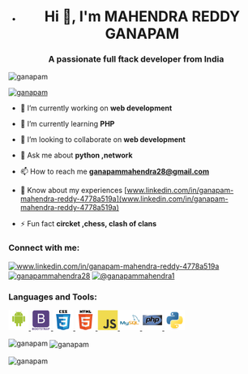  
- <h1 align="center">Hi 👋, I'm MAHENDRA REDDY GANAPAM</h1>
<h3 align="center">A passionate full ftack developer from India</h3>

<p align="left"> <img src="https://komarev.com/ghpvc/?username=ganapam&label=Profile%20views&color=0e75b6&style=flat" alt="ganapam" /> </p>

<p align="left"> <a href="https://github.com/ryo-ma/github-profile-trophy"><img src="https://github-profile-trophy.vercel.app/?username=ganapam" alt="ganapam" /></a> </p>

- 🔭 I’m currently working on **web development**

- 🌱 I’m currently learning **PHP**

- 👯 I’m looking to collaborate on **web development**

- 💬 Ask me about **python ,network**

- 📫 How to reach me **ganapammahendra28@gmail.com**

- 📄 Know about my experiences [www.linkedin.com/in/ganapam-mahendra-reddy-4778a519a](www.linkedin.com/in/ganapam-mahendra-reddy-4778a519a)

- ⚡ Fun fact **circket ,chess, clash of clans**

<h3 align="left">Connect with me:</h3>
<p align="left">
<a href="https://linkedin.com/in/www.linkedin.com/in/ganapam-mahendra-reddy-4778a519a" target="blank"><img align="center" src="https://raw.githubusercontent.com/rahuldkjain/github-profile-readme-generator/master/src/images/icons/Social/linked-in-alt.svg" alt="www.linkedin.com/in/ganapam-mahendra-reddy-4778a519a" height="30" width="40" /></a>
<a href="https://fb.com/ganapammahendra28" target="blank"><img align="center" src="https://raw.githubusercontent.com/rahuldkjain/github-profile-readme-generator/master/src/images/icons/Social/facebook.svg" alt="ganapammahendra28" height="30" width="40" /></a>
<a href="https://www.hackerrank.com/@ganapammahendra1" target="blank"><img align="center" src="https://raw.githubusercontent.com/rahuldkjain/github-profile-readme-generator/master/src/images/icons/Social/hackerrank.svg" alt="@ganapammahendra1" height="30" width="40" /></a>
</p>

<h3 align="left">Languages and Tools:</h3>
<p align="left"> <a href="https://developer.android.com" target="_blank"> <img src="https://raw.githubusercontent.com/devicons/devicon/master/icons/android/android-original-wordmark.svg" alt="android" width="40" height="40"/> </a> <a href="https://getbootstrap.com" target="_blank"> <img src="https://raw.githubusercontent.com/devicons/devicon/master/icons/bootstrap/bootstrap-plain-wordmark.svg" alt="bootstrap" width="40" height="40"/> </a> <a href="https://www.w3schools.com/css/" target="_blank"> <img src="https://raw.githubusercontent.com/devicons/devicon/master/icons/css3/css3-original-wordmark.svg" alt="css3" width="40" height="40"/> </a> <a href="https://www.w3.org/html/" target="_blank"> <img src="https://raw.githubusercontent.com/devicons/devicon/master/icons/html5/html5-original-wordmark.svg" alt="html5" width="40" height="40"/> </a> <a href="https://developer.mozilla.org/en-US/docs/Web/JavaScript" target="_blank"> <img src="https://raw.githubusercontent.com/devicons/devicon/master/icons/javascript/javascript-original.svg" alt="javascript" width="40" height="40"/> </a> <a href="https://www.mysql.com/" target="_blank"> <img src="https://raw.githubusercontent.com/devicons/devicon/master/icons/mysql/mysql-original-wordmark.svg" alt="mysql" width="40" height="40"/> </a> <a href="https://www.php.net" target="_blank"> <img src="https://raw.githubusercontent.com/devicons/devicon/master/icons/php/php-original.svg" alt="php" width="40" height="40"/> </a> <a href="https://www.python.org" target="_blank"> <img src="https://raw.githubusercontent.com/devicons/devicon/master/icons/python/python-original.svg" alt="python" width="40" height="40"/> </a> </p>

<p><img align="left" src="https://github-readme-stats.vercel.app/api/top-langs?username=ganapam&show_icons=true&locale=en&layout=compact" alt="ganapam" /></p>

<p>&nbsp;<img align="center" src="https://github-readme-stats.vercel.app/api?username=ganapam&show_icons=true&locale=en" alt="ganapam" /></p>

<p><img align="center" src="https://github-readme-streak-stats.herokuapp.com/?user=ganapam&" alt="ganapam" /></p>


